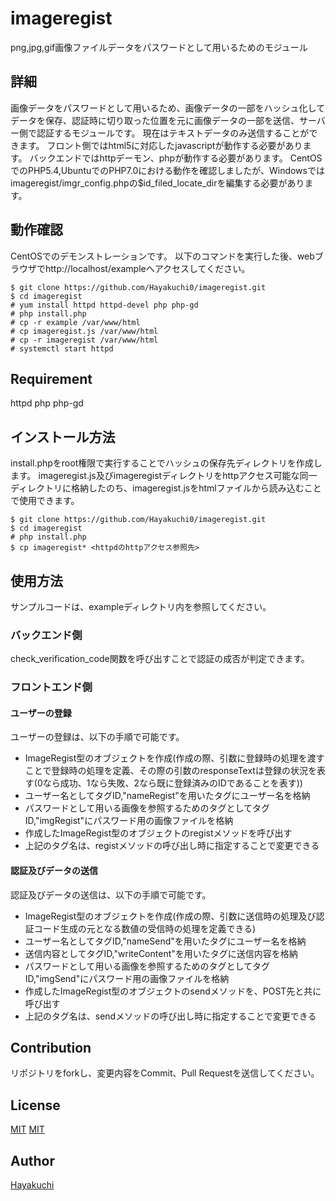 # imageregist

png,jpg,gif画像ファイルデータをパスワードとして用いるためのモジュール


## 詳細

画像データをパスワードとして用いるため、画像データの一部をハッシュ化してデータを保存、認証時に切り取った位置を元に画像データの一部を送信、サーバー側で認証するモジュールです。
現在はテキストデータのみ送信することができます。
フロント側ではhtml5に対応したjavascriptが動作する必要があります。
バックエンドではhttpデーモン、phpが動作する必要があります。
CentOSでのPHP5.4,UbuntuでのPHP7.0における動作を確認しましたが、Windowsではimageregist/imgr_config.phpの$id_filed_locate_dirを編集する必要があります。


## 動作確認

CentOSでのデモンストレーションです。
以下のコマンドを実行した後、webブラウザでhttp://localhost/exampleへアクセスしてください。

```
$ git clone https://github.com/Hayakuchi0/imageregist.git 
$ cd imageregist
# yum install httpd httpd-devel php php-gd
# php install.php
# cp -r example /var/www/html
# cp imageregist.js /var/www/html
# cp -r imageregist /var/www/html
# systemctl start httpd
```


## Requirement

httpd php php-gd


## インストール方法

install.phpをroot権限で実行することでハッシュの保存先ディレクトリを作成します。
imageregist.js及びimageregistディレクトリをhttpアクセス可能な同一ディレクトリに格納したのち、imageregist.jsをhtmlファイルから読み込むことで使用できます。

```
$ git clone https://github.com/Hayakuchi0/imageregist.git 
$ cd imageregist
# php install.php
$ cp imageregist* <httpdのhttpアクセス参照先>
```


## 使用方法

サンプルコードは、exampleディレクトリ内を参照してください。

### バックエンド側

check_verification_code関数を呼び出すことで認証の成否が判定できます。 

### フロントエンド側

#### ユーザーの登録

ユーザーの登録は、以下の手順で可能です。

* ImageRegist型のオブジェクトを作成(作成の際、引数に登録時の処理を渡すことで登録時の処理を定義、その際の引数のresponseTextは登録の状況を表す(0なら成功、1なら失敗、2なら既に登録済みのIDであることを表す))
* ユーザー名としてタグID,"nameRegist"を用いたタグにユーザー名を格納
* パスワードとして用いる画像を参照するためのタグとしてタグID,"imgRegist"にパスワード用の画像ファイルを格納
* 作成したImageRegist型のオブジェクトのregistメソッドを呼び出す
* 上記のタグ名は、registメソッドの呼び出し時に指定することで変更できる

#### 認証及びデータの送信

認証及びデータの送信は、以下の手順で可能です。

* ImageRegist型のオブジェクトを作成(作成の際、引数に送信時の処理及び認証コード生成の元となる数値の受信時の処理を定義できる)
* ユーザー名としてタグID,"nameSend"を用いたタグにユーザー名を格納
* 送信内容としてタグID,"writeContent"を用いたタグに送信内容を格納
* パスワードとして用いる画像を参照するためのタグとしてタグID,"imgSend"にパスワード用の画像ファイルを格納
* 作成したImageRegist型のオブジェクトのsendメソッドを、POST先と共に呼び出す
* 上記のタグ名は、sendメソッドの呼び出し時に指定することで変更できる


## Contribution

リポジトリをforkし、変更内容をCommit、Pull Requestを送信してください。

## License

[MIT](https://github.com/Hayakuchi0/imageregist/blob/master/LICENSE/imageregist)
[MIT](https://github.com/Hayakuchi0/imageregist/blob/master/LICENSE/password_compat.md)


## Author

[Hayakuchi](https://github.com/Hayakuchi0)
